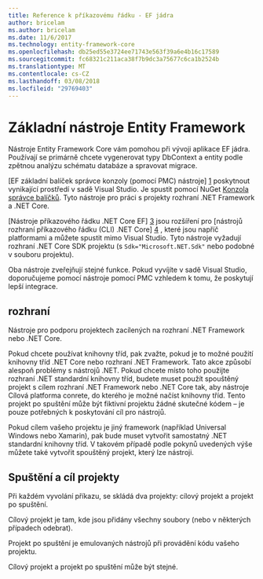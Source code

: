 ```yaml
---
title: Reference k příkazovému řádku - EF jádra
author: bricelam
ms.author: bricelam
ms.date: 11/6/2017
ms.technology: entity-framework-core
ms.openlocfilehash: db25ed55e3724ee71743e563f39a6e4b16c17589
ms.sourcegitcommit: fc68321c211aca38f7b9dc3a75677c6ca1b2524b
ms.translationtype: MT
ms.contentlocale: cs-CZ
ms.lasthandoff: 03/08/2018
ms.locfileid: "29769403"
---
```

<a name="entity-framework-core-tools"></a>Základní nástroje Entity Framework
===========================
Nástroje Entity Framework Core vám pomohou při vývoji aplikace EF jádra. Používají se primárně chcete vygenerovat typy DbContext a entity podle zpětnou analýzu schématu databáze a spravovat migrace.

[EF základní balíček správce konzoly (pomocí PMC) nástroje] [ 1] poskytnout vynikající prostředí v sadě Visual Studio. Je spustit pomocí NuGet [Konzola správce balíčků][2]. Tyto nástroje pro práci s projekty rozhraní .NET Framework a .NET Core.

[Nástroje příkazového řádku .NET Core EF] [ 3] jsou rozšíření pro [nástrojů rozhraní příkazového řádku (CLI) .NET Core] [ 4] , které jsou napříč platformami a můžete spustit mimo Visual Studio. Tyto nástroje vyžadují rozhraní .NET Core SDK projektu (s `Sdk="Microsoft.NET.Sdk"` nebo podobné v souboru projektu).

Oba nástroje zveřejňují stejné funkce. Pokud vyvíjíte v sadě Visual Studio, doporučujeme pomocí nástroje pomocí PMC vzhledem k tomu, že poskytují lepší integrace.

<a name="frameworks"></a>rozhraní
----------
Nástroje pro podporu projektech zacílených na rozhraní .NET Framework nebo .NET Core.

Pokud chcete používat knihovny tříd, pak zvažte, pokud je to možné použití knihovny tříd .NET Core nebo rozhraní .NET Framework. Tato akce způsobí alespoň problémy s nástrojů .NET. Pokud chcete místo toho použijte rozhraní .NET standardní knihovny tříd, budete muset použít spouštěný projekt s cílem rozhraní .NET Framework nebo .NET Core tak, aby nástroje Cílová platforma conrete, do kterého je možné načíst knihovny tříd. Tento projekt po spuštění může být fiktivní projektu žádné skutečné kódem – je pouze potřebných k poskytování cíl pro nástrojů.

Pokud cílem vašeho projektu je jiný framework (například Universal Windows nebo Xamarin), pak bude muset vytvořit samostatný .NET standardní knihovny tříd. V takovém případě podle pokynů uvedených výše můžete také vytvořit spouštěný projekt, který lze nástroji.

<a name="startup-and-target-projects"></a>Spuštění a cíl projekty
---------------------------
Při každém vyvolání příkazu, se skládá dva projekty: cílový projekt a projekt po spuštění.

Cílový projekt je tam, kde jsou přidány všechny soubory (nebo v některých případech odebrat).

Projekt po spuštění je emulovaných nástrojů při provádění kódu vašeho projektu.

Cílový projekt a projekt po spuštění může být stejné.


  [1]: powershell.md
  [2]: https://docs.microsoft.com/nuget/tools/package-manager-console
  [3]: dotnet.md
  [4]: https://docs.microsoft.com/dotnet/core/tools/
